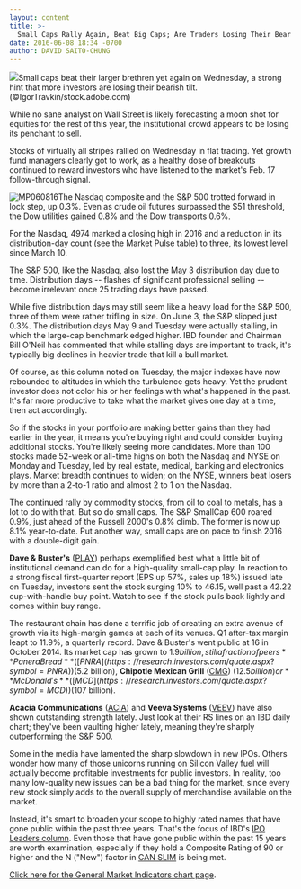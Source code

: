 ```yaml
---
layout: content
title: >-
  Small Caps Rally Again, Beat Big Caps; Are Traders Losing Their Bear Stripes?
date: 2016-06-08 18:34 -0700
author: DAVID SAITO-CHUNG
---
```






![](https://www.investors.com/wp-content/uploads/2016/06/BIGPIC-060816-adobe.jpg)Small caps beat their larger brethren yet again on Wednesday, a strong hint that more investors are losing their bearish tilt. (©IgorTravkin/stock.adobe.com)









While no sane analyst on Wall Street is likely forecasting a moon shot for equities for the rest of this year, the institutional crowd appears to be losing its penchant to sell.


Stocks of virtually all stripes rallied on Wednesday in flat trading. Yet growth fund managers clearly got to work, as a healthy dose of breakouts continued to reward investors who have listened to the market's Feb. 17 follow-through signal.


![MP060816](https://www.investors.com/wp-content/uploads/2016/06/MP060816.jpg)The Nasdaq composite and the S&P 500 trotted forward in lock step, up 0.3%. Even as crude oil futures surpassed the $51 threshold, the Dow utilities gained 0.8% and the Dow transports 0.6%.


For the Nasdaq, 4974 marked a closing high in 2016 and a reduction in its distribution-day count (see the Market Pulse table) to three, its lowest level since March 10.


The S&P 500, like the Nasdaq, also lost the May 3 distribution day due to time. Distribution days -- flashes of significant professional selling -- become irrelevant once 25 trading days have passed.


While five distribution days may still seem like a heavy load for the S&P 500, three of them were rather trifling in size. On June 3, the S&P slipped just 0.3%. The distribution days May 9 and Tuesday were actually stalling, in which the large-cap benchmark edged higher. IBD founder and Chairman Bill O'Neil has commented that while stalling days are important to track, it's typically big declines in heavier trade that kill a bull market.


Of course, as this column noted on Tuesday, the major indexes have now rebounded to altitudes in which the turbulence gets heavy. Yet the prudent investor does not color his or her feelings with what's happened in the past. It's far more productive to take what the market gives one day at a time, then act accordingly.


So if the stocks in your portfolio are making better gains than they had earlier in the year, it means you're buying right and could consider buying additional stocks. You're likely seeing more candidates. More than 100 stocks made 52-week or all-time highs on both the Nasdaq and NYSE on Monday and Tuesday, led by real estate, medical, banking and electronics plays. Market breadth continues to widen; on the NYSE, winners beat losers by more than a 2-to-1 ratio and almost 2 to 1 on the Nasdaq.


The continued rally by commodity stocks, from oil to coal to metals, has a lot to do with that. But so do small caps. The S&P SmallCap 600 roared 0.9%, just ahead of the Russell 2000's 0.8% climb. The former is now up 8.1% year-to-date. Put another way, small caps are on pace to finish 2016 with a double-digit gain.


**Dave & Buster's** ([PLAY](https://research.investors.com/quote.aspx?symbol=PLAY)) perhaps exemplified best what a little bit of institutional demand can do for a high-quality small-cap play. In reaction to a strong fiscal first-quarter report (EPS up 57%, sales up 18%) issued late on Tuesday, investors sent the stock surging 10% to 46.15, well past a 42.22 cup-with-handle buy point. Watch to see if the stock pulls back lightly and comes within buy range.


The restaurant chain has done a terrific job of creating an extra avenue of growth via its high-margin games at each of its venues. Q1 after-tax margin leapt to 11.9%, a quarterly record. Dave & Buster's went public at 16 in October 2014. Its market cap has grown to $1.9 billion, still a fraction of peers **Panera Bread** ([PNRA](https://research.investors.com/quote.aspx?symbol=PNRA)) ($5.2 billion), **Chipotle Mexican Grill** ([CMG](https://research.investors.com/quote.aspx?symbol=CMG)) ($12.5 billion) or **McDonald's** ([MCD](https://research.investors.com/quote.aspx?symbol=MCD)) ($107 billion).


**Acacia Communications** ([ACIA](https://research.investors.com/quote.aspx?symbol=ACIA)) and **Veeva Systems** ([VEEV](https://research.investors.com/quote.aspx?symbol=VEEV)) have also shown outstanding strength lately. Just look at their RS lines on an IBD daily chart; they've been vaulting higher lately, meaning they're sharply outperforming the S&P 500.


Some in the media have lamented the sharp slowdown in new IPOs. Others wonder how many of those unicorns running on Silicon Valley fuel will actually become profitable investments for public investors. In reality, too many low-quality new issues can be a bad thing for the market, since every new stock simply adds to the overall supply of merchandise available on the market.


Instead, it's smart to broaden your scope to highly rated names that have gone public within the past three years. That's the focus of IBD's [IPO Leaders column](http://research.investors.com/stock-lists/ipo-leaders/). Even those that have gone public within the past 15 years are worth examination, especially if they hold a Composite Rating of 90 or higher and the N ("New") factor in [CAN SLIM](http://education.investors.com/courselandingpage.aspx?id=735749) is being met.


[Click here for the General Market Indicators chart page](https://www.investors.com/wp-content/uploads/2016/06/IBD0806154814GMI.pdf).





